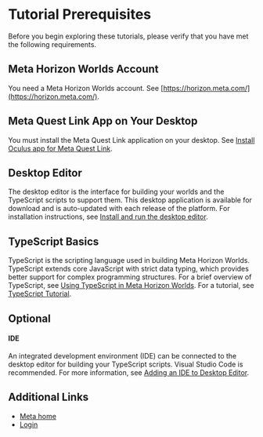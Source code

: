 # Tutorial Prerequisites

 Before you begin exploring these tutorials, please verify that you have met the
following requirements.  

## Meta Horizon Worlds Account

 You need a Meta Horizon Worlds account. See [https://horizon.meta.com/](https://horizon.meta.com/).  

## Meta Quest Link App on Your Desktop

 You must install the Meta Quest Link application on your desktop. See [Install Oculus app for Meta Quest Link](https://www.meta.com/help/quest/articles/headsets-and-accessories/oculus-rift-s/install-app-for-link/).  

## Desktop Editor

 The desktop editor is the interface for building your worlds and the TypeScript
scripts to support them. This desktop application is available for download and
is auto-updated with each release of the platform. For installation
instructions, see [Install and run the desktop editor](https://developers.meta.com/horizon-worlds/learn/documentation/get-started/install-desktop-editor).  

## TypeScript Basics

 TypeScript is the scripting language used in building Meta Horizon Worlds.
TypeScript extends core JavaScript with strict data typing, which provides better
support for complex programming structures. For a brief overview of TypeScript, see [Using TypeScript in Meta Horizon Worlds](https://developers.meta.com/horizon-worlds/learn/documentation/typescript/getting-started/using-typescript-in-horizon-worlds/). For a tutorial, see [TypeScript Tutorial](https://developers.meta.com/horizon-worlds/learn/documentation/typescript/getting-started/typescript-tutorial/).  

## Optional

  

#### IDE

 An integrated development environment (IDE) can be connected to the desktop
editor for building your TypeScript scripts. Visual Studio Code is recommended. For more information, see [Adding an IDE to Desktop Editor](https://developers.meta.com/horizon-worlds/learn/documentation/typescript/getting-started/adding-an-ide-to-desktop-editor).    

## Additional Links
- [Meta home](https://developers.meta.com/horizon-worlds/)
- [Login](https://developers.meta.com/login/?redirect_uri=https%3A%2F%2Fdevelopers.meta.com%2Fhorizon-worlds%2Flearn%2Fdocumentation%2Ftutorial-worlds%2Fgetting-started-with-tutorials%2Ftutorial-prerequisites%2F)
